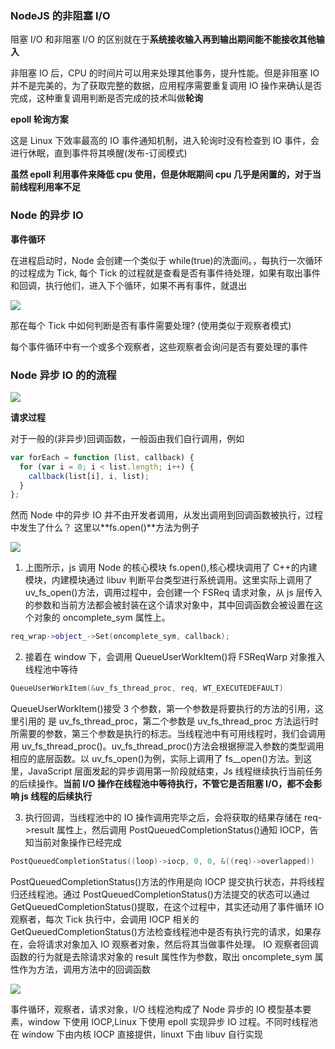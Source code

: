 ### NodeJS 的非阻塞 I/O

阻塞 I/O 和非阻塞 I/O 的区别就在于**系统接收输入再到输出期间能不能接收其他输入**

非阻塞 IO 后，CPU 的时间片可以用来处理其他事务，提升性能。但是非阻塞 IO 并不是完美的，为了获取完整的数据，应用程序需要重复调用 IO 操作来确认是否完成，这种重复调用判断是否完成的技术叫做**轮询**

**epoll 轮询方案**

这是 Linux 下效率最高的 IO 事件通知机制，进入轮询时没有检查到 IO 事件，会进行休眠，直到事件将其唤醒(发布-订阅模式)

**虽然 epoll 利用事件来降低 cpu 使用，但是休眠期间 cpu 几乎是闲置的，对于当前线程利用率不足**

### Node 的异步 IO

**事件循环**

在进程启动时，Node 会创建一个类似于 while(true)的洗面间。，每执行一次循环的过程成为 Tick, 每个 Tick 的过程就是查看是否有事件待处理，如果有取出事件和回调，执行他们，进入下个循环，如果不再有事件，就退出

![](https://www.xiesmallxie.cn/202204132029639.png)

那在每个 Tick 中如何判断是否有事件需要处理? (使用类似于观察者模式)

每个事件循环中有一个或多个观察者，这些观察者会询问是否有要处理的事件

### Node 异步 IO 的的流程

![](http://www.xiesmallxie.cn/202204132039237.png)

**请求过程**

对于一般的(非异步)回调函数，一般函由我们自行调用，例如

```js
var forEach = function (list, callback) {
  for (var i = 0; i < list.length; i++) {
    callback(list[i], i, list);
  }
};
```

然而 Node 中的异步 IO 并不由开发者调用，从发出调用到回调函数被执行，过程中发生了什么？ 这里以**fs.open()**方法为例子

![](https://www.xiesmallxie.cn/202204132103393.png)

1. 上图所示，js 调用 Node 的核心模块 fs.open(),核心模块调用了 C++的内建模块，内建模块通过 libuv 判断平台类型进行系统调用。这里实际上调用了 uv_fs_open()方法，调用过程中，会创建一个 FSReq 请求对象，从 js 层传入的参数和当前方法都会被封装在这个请求对象中，其中回调函数会被设置在这个对象的 oncomplete_sym 属性上。

```c++
req_wrap->object_->Set(oncomplete_sym, callback);
```

2. 接着在 window 下，会调用 QueueUserWorkItem()将 FSReqWarp 对象推入线程池中等待

```c++
QueueUserWorkItem(&uv_fs_thread_proc, req, WT_EXECUTEDEFAULT)
```

QueueUserWorkItem()接受 3 个参数，第一个参数是将要执行的方法的引用，这里引用的
是 uv_fs_thread_proc，第二个参数是 uv_fs_thread_proc 方法运行时所需要的参数，第三个参数是执行的标志。当线程池中有可用线程时，我们会调用用 uv_fs_thread_proc()。uv_fs_thread_proc()方法会根据擦混入参数的类型调用相应的底层函数。以 uv_fs_open()为例，实际上调用了 fs\_\_open()方法。到这里，JavaScript 层面发起的异步调用第一阶段就结束，Js 线程继续执行当前任务的后续操作。**当前 I/O 操作在线程池中等待执行，不管它是否阻塞 I/O，都不会影响 js 线程的后续执行**

3. 执行回调，当线程池中的 IO 操作调用完毕之后，会将获取的结果存储在 req->result 属性上，然后调用 PostQueuedCompletionStatus()通知 IOCP，告知当前对象操作已经完成

```c++
PostQueuedCompletionStatus((loop)->iocp, 0, 0, &((req)->overlapped))
```

PostQueuedCompletionStatus()方法的作用是向 IOCP 提交执行状态，并将线程归还线程池。通过 PostQueuedCompletionStatus()方法提交的状态可以通过 GetQueuedCompletionStatus()提取，在这个过程中，其实还动用了事件循环 IO 观察者，每次 Tick 执行中，会调用 IOCP 相关的 GetQueuedCompletionStatus()方法检查线程池中是否有执行完的请求，如果存在，会将请求对象加入 IO 观察者对象，然后将其当做事件处理。
IO 观察者回调函数的行为就是去除请求对象的 result 属性作为参数，取出 oncomplete_sym 属性作为方法，调用方法中的回调函数

![](https://www.xiesmallxie.cn/202204132127405.png)

事件循环，观察者，请求对象，I/O 线程池构成了 Node 异步的 IO 模型基本要素，window 下使用 IOCP,Linux 下使用 epoll 实现异步 IO 过程。不同时线程池在 window 下由内核 IOCP 直接提供，linuxt 下由 libuv 自行实现
